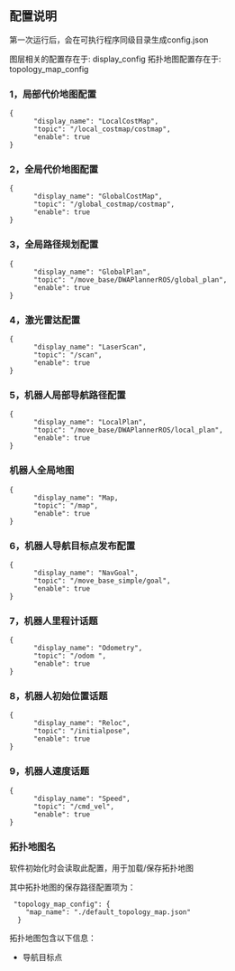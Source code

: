 ## 配置说明

第一次运行后，会在可执行程序同级目录生成config.json

图层相关的配置存在于:
display_config
拓扑地图配置存在于:
topology_map_config

### 1，局部代价地图配置

```
{
      "display_name": "LocalCostMap",
      "topic": "/local_costmap/costmap",
      "enable": true
}
```

### 2，全局代价地图配置

```
{
      "display_name": "GlobalCostMap",
      "topic": "/global_costmap/costmap",
      "enable": true
}
```
### 3，全局路径规划配置

```
{
      "display_name": "GlobalPlan",
      "topic": "/move_base/DWAPlannerROS/global_plan",
      "enable": true
}
```
### 4，激光雷达配置

```
{
      "display_name": "LaserScan",
      "topic": "/scan",
      "enable": true
}
```

### 5，机器人局部导航路径配置

```
{
      "display_name": "LocalPlan",
      "topic": "/move_base/DWAPlannerROS/local_plan",
      "enable": true
}
```

### 机器人全局地图

```
{
      "display_name": "Map,
      "topic": "/map",
      "enable": true
}
```

### 6，机器人导航目标点发布配置

```
{
      "display_name": "NavGoal",
      "topic": "/move_base_simple/goal",
      "enable": true
}
```
### 7，机器人里程计话题

```
{
      "display_name": "Odometry",
      "topic": "/odom ",
      "enable": true
}
```
### 8，机器人初始位置话题

```
{
      "display_name": "Reloc",
      "topic": "/initialpose",
      "enable": true
}
```
### 9，机器人速度话题

```
{
      "display_name": "Speed",
      "topic": "/cmd_vel",
      "enable": true
}
```

### 拓扑地图名

软件初始化时会读取此配置，用于加载/保存拓扑地图

其中拓扑地图的保存路径配置项为：

```
 "topology_map_config": {
    "map_name": "./default_topology_map.json"
  }

```
拓扑地图包含以下信息：
 - 导航目标点